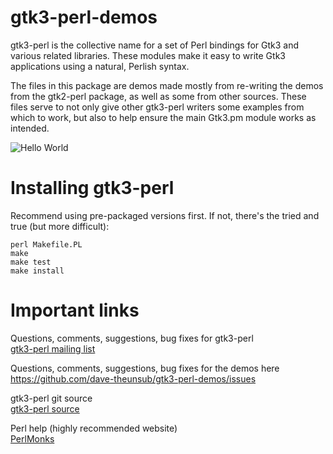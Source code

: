 gtk3-perl-demos
===============

gtk3-perl is the collective name for a set of Perl bindings for Gtk3 and various related libraries.
These modules make it easy to write Gtk3 applications using a natural, Perlish syntax.

The files in this package are demos made mostly from re-writing the demos from the gtk2-perl package,
as well as some from other sources.  These files serve to not only give other gtk3-perl writers some
examples from which to work, but also to help ensure the main Gtk3.pm module works as intended.  

![Hello World](https://github.com/dave-theunsub/gtk3-perl-demos/blob/master/hello_world.png?raw=true "Hello World")

Installing gtk3-perl
====================
Recommend using pre-packaged versions first.  If not, there's the tried and true (but more difficult):

    perl Makefile.PL  
    make  
    make test  
    make install

Important links
===============

Questions, comments, suggestions, bug fixes for gtk3-perl  
[gtk3-perl mailing list](https://mail.gnome.org/archives/gtk-perl-list/)

Questions, comments, suggestions, bug fixes for the demos here  
https://github.com/dave-theunsub/gtk3-perl-demos/issues

gtk3-perl git source  
[gtk3-perl source](http://git.gnome.org/browse/perl-Gtk3/)

Perl help (highly recommended website)  
[PerlMonks](http://perlmonks.org)
